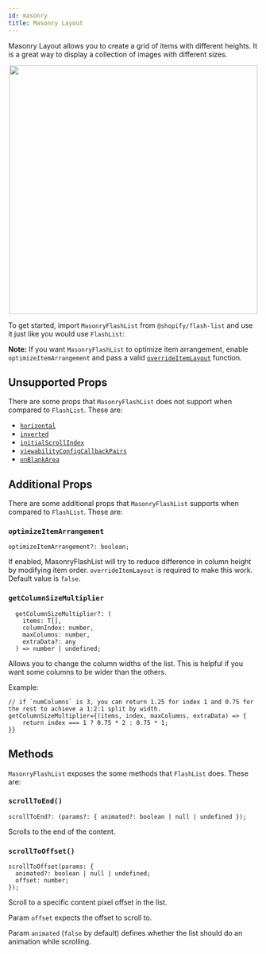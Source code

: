 ```yaml
---
id: masonry
title: Masonry Layout
---
```


Masonry Layout allows you to create a grid of items with different heights. It is a great way to display a collection of images with different sizes.

<div align="center">
<img src="https://user-images.githubusercontent.com/7811728/188055598-41f5c961-0dd0-4bb9-bc6e-22d78596a036.png" height="500"/>
</div>

To get started, import `MasonryFlashList` from `@shopify/flash-list` and use it just like you would use `FlashList`:

**Note:** If you want `MasonryFlashList` to optimize item arrangement, enable `optimizeItemArrangement` and pass a valid [`overrideItemLayout`](../fundamentals/usage.md#overrideitemlayout) function.

## Unsupported Props

There are some props that `MasonryFlashList` does not support when compared to `FlashList`. These are:

- [`horizontal`](../fundamentals/usage.md#horizontal)
- [`inverted`](../fundamentals/usage.md#inverted)
- [`initialScrollIndex`](../fundamentals/usage.md#initialscrollindex)
- [`viewabilityConfigCallbackPairs`](../fundamentals/usage.md#viewabilityconfigcallbackpairs)
- [`onBlankArea`](../fundamentals/usage.md#onblankarea)

## Additional Props

There are some additional props that `MasonryFlashList` supports when compared to `FlashList`. These are:

### `optimizeItemArrangement`

```tsx
optimizeItemArrangement?: boolean;
```

If enabled, MasonryFlashList will try to reduce difference in column height by modifying item order. `overrideItemLayout` is required to make this work. Default value is `false`.

### `getColumnSizeMultiplier`

```tsx
  getColumnSizeMultiplier?: (
    items: T[],
    columnIndex: number,
    maxColumns: number,
    extraData?: any
  ) => number | undefined;
```

Allows you to change the column widths of the list. This is helpful if you want some columns to be wider than the others.

Example:

```tsx
// if `numColumns` is 3, you can return 1.25 for index 1 and 0.75 for the rest to achieve a 1:2:1 split by width.
getColumnSizeMultiplier={(items, index, maxColumns, extraData) => {
    return index === 1 ? 0.75 * 2 : 0.75 * 1;
}}
```

## Methods

`MasonryFlashList` exposes the some methods that `FlashList` does. These are:

### `scrollToEnd()`

```tsx
scrollToEnd?: (params?: { animated?: boolean | null | undefined });
```

Scrolls to the end of the content.

### `scrollToOffset()`

```tsx
scrollToOffset(params: {
  animated?: boolean | null | undefined;
  offset: number;
});
```

Scroll to a specific content pixel offset in the list.

Param `offset` expects the offset to scroll to.

Param `animated` (`false` by default) defines whether the list should do an animation while scrolling.
